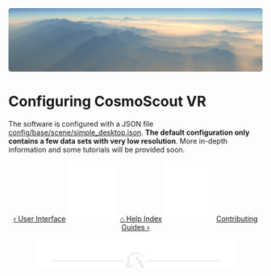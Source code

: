 <p align="center"> 
  <img src ="img/light-shafts.jpg" />
</p>

# Configuring CosmoScout VR

The software is configured with a JSON file [config/base/scene/simple_desktop.json](config/base/scene/simple_desktop.json). **The default configuration only contains a few data sets with very low resolution**. More in-depth information and some tutorials will be provided soon.

<p align="center">
  <a href="using.md">&lsaquo; User Interface</a>
  <img src ="img/nav-vspace.svg"/>
  <a href="README.md">&#8962; Help Index</a>
  <img src ="img/nav-vspace.svg"/>
  <a href="contributing.md">Contributing Guides &rsaquo;</a>
</p>

<p align="center"><img src ="img/hr.svg"/></p>